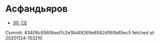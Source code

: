 # Асфандьяров
- [30: CE](30.md)

Commit: 43406c6560bed7c2e18d49269e8582d160b65ec5
 fetched at: 20201124-153210
